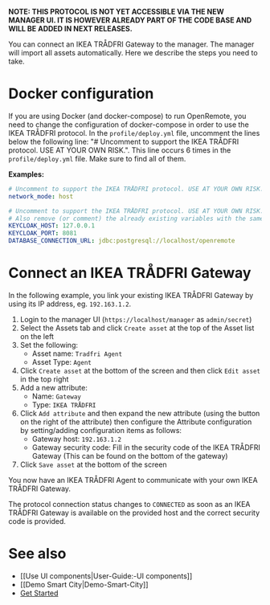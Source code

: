 **NOTE: THIS PROTOCOL IS NOT YET ACCESSIBLE VIA THE NEW MANAGER UI. IT IS HOWEVER ALREADY PART OF THE CODE BASE AND WILL BE ADDED IN NEXT RELEASES.**

You can connect an IKEA TRÅDFRI Gateway to the manager. The manager will import all assets automatically. Here we describe the steps you need to take.

# Docker configuration

If you are using Docker (and docker-compose) to run OpenRemote, you need to change the configuration of docker-compose in order to use the IKEA TRÅDFRI protocol.
In the `profile/deploy.yml` file, uncomment the lines below the following line: "# Uncomment to support the IKEA TRÅDFRI protocol. USE AT YOUR OWN RISK.".
This line occurs 6 times in the `profile/deploy.yml` file. Make sure to find all of them.


**Examples:**
```yml
# Uncomment to support the IKEA TRÅDFRI protocol. USE AT YOUR OWN RISK.
network_mode: host
```

```yml
# Uncomment to support the IKEA TRÅDFRI protocol. USE AT YOUR OWN RISK.
# Also remove (or comment) the already existing variables with the same name.
KEYCLOAK_HOST: 127.0.0.1
KEYCLOAK_PORT: 8081
DATABASE_CONNECTION_URL: jdbc:postgresql://localhost/openremote
```
  
# Connect an IKEA TRÅDFRI Gateway

In the following example, you link your existing IKEA TRÅDFRI Gateway by using its IP address, eg. `192.163.1.2`.

1. Login to the manager UI (`https://localhost/manager` as `admin/secret`)
2. Select the Assets tab and click `Create asset` at the top of the Asset list on the left
3. Set the following:
   * Asset name: `Tradfri Agent`
   * Asset Type: `Agent`
4. Click `Create asset` at the bottom of the screen and then click `Edit asset` in the top right
5. Add a new attribute:
   * Name: `Gateway`
   * Type: `IKEA TRÅDFRI`
6. Click `Add attribute` and then expand the new attribute (using the button on the right of the attribute) then configure the Attribute configuration by setting/adding configuration items as follows: 
   * Gateway host: `192.163.1.2`
   * Gateway security code: Fill in the security code of the IKEA TRÅDFRI Gateway (This can be found on the bottom of the gateway)
7. Click `Save asset` at the bottom of the screen

You now have an IKEA TRÅDFRI Agent to communicate with your own IKEA TRÅDFRI Gateway.

The protocol connection status changes to `CONNECTED` as soon as an IKEA TRÅDFRI Gateway is available on the provided host and the correct security code is provided.

# See also

- [[Use UI components|User-Guide:-UI components]]
- [[Demo Smart City|Demo-Smart-City]]
- [Get Started](https://openremote.io/get-started-manager/)